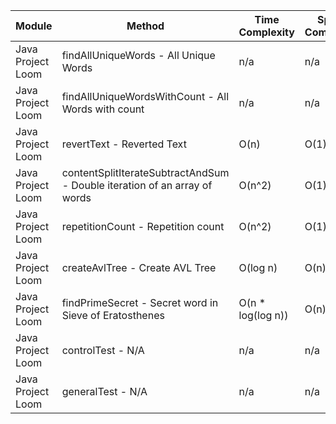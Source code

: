 | Module | Method | Time Complexity | Space Complexity | Repetitions | Measured Duration | Machine |
|---|---|---|---|---|---|---|
| Java Project Loom | findAllUniqueWords - All Unique Words | n/a | n/a | 10000 | 2005 | Prototype |
| Java Project Loom | findAllUniqueWordsWithCount - All Words with count | n/a | n/a | 10000 | 1674 | Prototype |
| Java Project Loom | revertText - Reverted Text | O(n) | O(1) | 10000 | 414 | Prototype |
| Java Project Loom | contentSplitIterateSubtractAndSum - Double iteration of an array of words | O(n^2) | O(1) | 10000 | 1634 | Prototype |
| Java Project Loom | repetitionCount - Repetition count | O(n^2) | O(1) | 10000 | 2969 | Prototype |
| Java Project Loom | createAvlTree - Create AVL Tree | O(log n) | O(n) | 10000 | 1478 | Prototype |
| Java Project Loom | findPrimeSecret - Secret word in Sieve of Eratosthenes | O(n * log(log n)) | O(n) | 10000 | 306 | Prototype |
| Java Project Loom | controlTest - N/A | n/a | n/a | 10000 | 766 | Prototype |
| Java Project Loom | generalTest - N/A | n/a | n/a | 10000 | 243 | Prototype |
